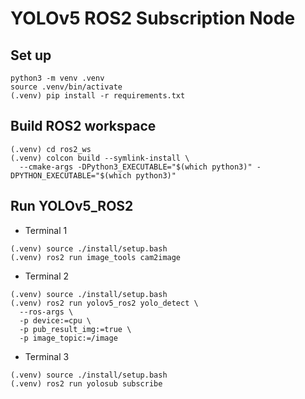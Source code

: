 # YOLOv5 ROS2 Subscription Node

## Set up
```
python3 -m venv .venv
source .venv/bin/activate
(.venv) pip install -r requirements.txt
```

## Build ROS2 workspace
```
(.venv) cd ros2_ws
(.venv) colcon build --symlink-install \
  --cmake-args -DPython3_EXECUTABLE="$(which python3)" -DPYTHON_EXECUTABLE="$(which python3)"
```

## Run YOLOv5_ROS2
* Terminal 1
```
(.venv) source ./install/setup.bash
(.venv) ros2 run image_tools cam2image
```

* Terminal 2
```
(.venv) source ./install/setup.bash
(.venv) ros2 run yolov5_ros2 yolo_detect \
  --ros-args \
  -p device:=cpu \
  -p pub_result_img:=true \
  -p image_topic:=/image
```

* Terminal 3
```
(.venv) source ./install/setup.bash
(.venv) ros2 run yolosub subscribe
```

